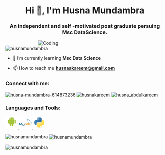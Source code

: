  <h1 align="center">Hi 👋, I'm Husna Mundambra</h1>
<h3 align="center">An independent and self -motivated post graduate persuing Msc DataScience.</h3>
<img align="right" alt="Coding" width="400" src="https://cdn.dribbble.com/users/1857592/screenshots/3848396/character-typing.gif">

<p align="left"> <img src="https://komarev.com/ghpvc/?username=husnamundambra&label=Profile%20views&color=0e75b6&style=flat" alt="husnamundambra" /> </p>

- 🌱 I’m currently learning **Msc Data Science**

- 📫 How to reach me **husnaakareem@gmail.com**

<h3 align="left">Connect with me:</h3>
<p align="left">
<a href="https://linkedin.com/in/husna-mundambra-614873236" target="blank"><img align="center" src="https://raw.githubusercontent.com/rahuldkjain/github-profile-readme-generator/master/src/images/icons/Social/linked-in-alt.svg" alt="husna-mundambra-614873236" height="30" width="40" /></a>
<a href="https://kaggle.com/husnakareem" target="blank"><img align="center" src="https://raw.githubusercontent.com/rahuldkjain/github-profile-readme-generator/master/src/images/icons/Social/kaggle.svg" alt="husnakareem" height="30" width="40" /></a>
<a href="https://instagram.com/husna_abdulkareem" target="blank"><img align="center" src="https://raw.githubusercontent.com/rahuldkjain/github-profile-readme-generator/master/src/images/icons/Social/instagram.svg" alt="husna_abdulkareem" height="30" width="40" /></a>
</p>

<h3 align="left">Languages and Tools:</h3>
<p align="left"> <a href="https://developer.android.com" target="_blank" rel="noreferrer"> <img src="https://raw.githubusercontent.com/devicons/devicon/master/icons/android/android-original-wordmark.svg" alt="android" width="40" height="40"/> </a> <a href="https://www.mysql.com/" target="_blank" rel="noreferrer"> <img src="https://raw.githubusercontent.com/devicons/devicon/master/icons/mysql/mysql-original-wordmark.svg" alt="mysql" width="40" height="40"/> </a> <a href="https://www.python.org" target="_blank" rel="noreferrer"> <img src="https://raw.githubusercontent.com/devicons/devicon/master/icons/python/python-original.svg" alt="python" width="40" height="40"/> </a> </p>

<p><img align="left" src="https://github-readme-stats.vercel.app/api/top-langs?username=husnamundambra&show_icons=true&locale=en&layout=compact" alt="husnamundambra" /></p>

<p>&nbsp;<img align="center" src="https://github-readme-stats.vercel.app/api?username=husnamundambra&show_icons=true&locale=en" alt="husnamundambra" /></p>

<p><img align="center" src="https://github-readme-streak-stats.herokuapp.com/?user=husnamundambra&" alt="husnamundambra" /></p>

